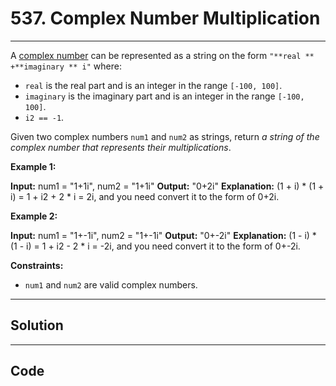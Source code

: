 # 537. Complex Number Multiplication

---

A [complex number](https://en.wikipedia.org/wiki/Complex_number) can be represented as a string on the form `"**real ** +**imaginary ** i"` where:

  * `real` is the real part and is an integer in the range `[-100, 100]`.
  * `imaginary` is the imaginary part and is an integer in the range `[-100, 100]`.
  * `i2 == -1`.



Given two complex numbers `num1` and `num2` as strings, return _a string of the complex number that represents their multiplications_.

 

**Example 1:**


**Input:** num1 = "1+1i", num2 = "1+1i"
**Output:** "0+2i"
**Explanation:** (1 + i) * (1 + i) = 1 + i2 + 2 * i = 2i, and you need convert it to the form of 0+2i.


**Example 2:**


**Input:** num1 = "1+-1i", num2 = "1+-1i"
**Output:** "0+-2i"
**Explanation:** (1 - i) * (1 - i) = 1 + i2 - 2 * i = -2i, and you need convert it to the form of 0+-2i.


 

**Constraints:**

  * `num1` and `num2` are valid complex numbers.

---

## Solution



---

## Code
```python


```